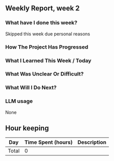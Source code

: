 ## Weekly Report, week 2

### What have I done this week?

Skipped this week due personal reasons

### How The Project Has Progressed

### What I Learned This Week / Today

### What Was Unclear Or Difficult?

### What Will I Do Next?

### LLM usage

None

## Hour keeping

| Day   | Time Spent (hours) | Description |
| ----- | ------------------ | ----------- |
| Total | 0                  |             |
